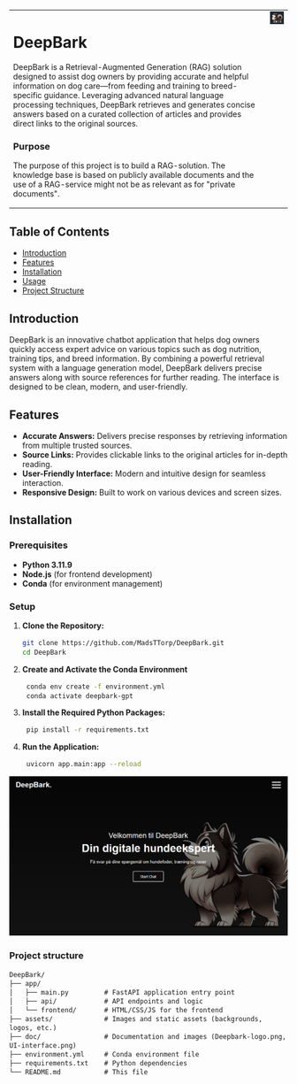 <table border="0" cellspacing="0" cellpadding="0" style="border-collapse: collapse; border: none !important;">
  <tr>
    <td style="border: none; vertical-align: top;">
      <h1>DeepBark</h1>
      <p>
        DeepBark is a Retrieval-Augmented Generation (RAG) solution designed to assist dog owners by providing accurate and helpful information on dog care—from feeding and training to breed-specific guidance. Leveraging advanced natural language processing techniques, DeepBark retrieves and generates concise answers based on a curated collection of articles and provides direct links to the original sources.
      </p>
      <h3>Purpose</h3>
      <p>
        The purpose of this project is to build a RAG-solution. The knowledge base is based on publicly available documents and the use of a RAG-service might not be as relevant as for "private documents".
      </p>
    </td>
    <td style="border: none; vertical-align: top;" align="right">
      <img src="doc/Deepbark-logo.png" alt="DeepBark Logo" width="200">
    </td>
  </tr>
</table>



## Table of Contents

- [Introduction](#introduction)
- [Features](#features)
- [Installation](#installation)
- [Usage](#usage)
- [Project Structure](#project-structure)

## Introduction

DeepBark is an innovative chatbot application that helps dog owners quickly access expert advice on various topics such as dog nutrition, training tips, and breed information. By combining a powerful retrieval system with a language generation model, DeepBark delivers precise answers along with source references for further reading. The interface is designed to be clean, modern, and user-friendly.

## Features

- **Accurate Answers:** Delivers precise responses by retrieving information from multiple trusted sources.
- **Source Links:** Provides clickable links to the original articles for in-depth reading.
- **User-Friendly Interface:** Modern and intuitive design for seamless interaction.
- **Responsive Design:** Built to work on various devices and screen sizes.

## Installation

### Prerequisites

- **Python 3.11.9**
- **Node.js** (for frontend development)
- **Conda** (for environment management)

### Setup

1. **Clone the Repository:**
   ```sh
   git clone https://github.com/MadsTTorp/DeepBark.git
   cd DeepBark
   ```

2. **Create and Activate the Conda Environment**
   ```sh
    conda env create -f environment.yml
    conda activate deepbark-gpt
   ```

3. **Install the Required Python Packages:**
   ```sh
    pip install -r requirements.txt
   ```

4. **Run the Application:**
   ```sh
    uvicorn app.main:app --reload
   ```

![UI Interface](doc/UI-interface.png)

### Project structure

```
DeepBark/
├── app/
│   ├── main.py         # FastAPI application entry point
│   ├── api/            # API endpoints and logic
│   └── frontend/       # HTML/CSS/JS for the frontend
├── assets/             # Images and static assets (backgrounds, logos, etc.)
├── doc/                # Documentation and images (Deepbark-logo.png, UI-interface.png)
├── environment.yml     # Conda environment file
├── requirements.txt    # Python dependencies
└── README.md           # This file
```
